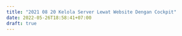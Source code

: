 ```yaml
---
title: "2021 08 20 Kelola Server Lewat Website Dengan Cockpit"
date: 2022-05-26T18:58:41+07:00
draft: true
---
```


